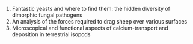 1. Fantastic yeasts and where to find them: the hidden diversity of dimorphic fungal pathogens
2. An analysis of the forces required to drag sheep over various surfaces
3. Microscopical and functional aspects of calcium-transport and deposition in terrestrial isopods

